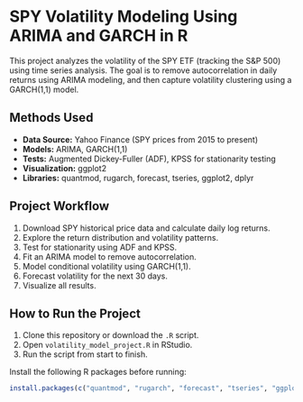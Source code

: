# SPY Volatility Modeling Using ARIMA and GARCH in R

This project analyzes the volatility of the SPY ETF (tracking the S&P 500) using time series analysis. The goal is to remove autocorrelation in daily returns using ARIMA modeling, and then capture volatility clustering using a GARCH(1,1) model.

## Methods Used

- **Data Source:** Yahoo Finance (SPY prices from 2015 to present)
- **Models:** ARIMA, GARCH(1,1)
- **Tests:** Augmented Dickey-Fuller (ADF), KPSS for stationarity testing
- **Visualization:** ggplot2
- **Libraries:** quantmod, rugarch, forecast, tseries, ggplot2, dplyr

## Project Workflow

1. Download SPY historical price data and calculate daily log returns.
2. Explore the return distribution and volatility patterns.
3. Test for stationarity using ADF and KPSS.
4. Fit an ARIMA model to remove autocorrelation.
5. Model conditional volatility using GARCH(1,1).
6. Forecast volatility for the next 30 days.
7. Visualize all results.

## How to Run the Project

1. Clone this repository or download the `.R` script.
2. Open `volatility_model_project.R` in RStudio.
3. Run the script from start to finish.

Install the following R packages before running:

```r
install.packages(c("quantmod", "rugarch", "forecast", "tseries", "ggplot2", "dplyr"))
